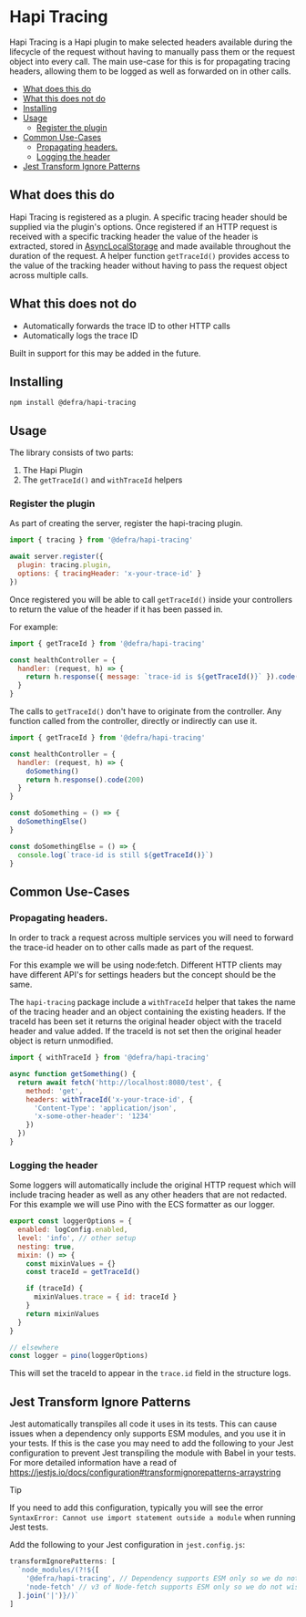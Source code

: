 # Hapi Tracing

Hapi Tracing is a Hapi plugin to make selected headers available during the lifecycle of the request without having to
manually pass them or the request object into every call.
The main use-case for this is for propagating tracing headers, allowing them to be logged as well as forwarded on in
other calls.

- [What does this do](#what-does-this-do)
- [What this does not do](#what-this-does-not-do)
- [Installing](#installing)
- [Usage](#usage)
  - [Register the plugin](#register-the-plugin)
- [Common Use-Cases](#common-use-cases)
  - [Propagating headers.](#propagating-headers)
  - [Logging the header](#logging-the-header)
- [Jest Transform Ignore Patterns](#jest-transform-ignore-patterns)

## What does this do

Hapi Tracing is registered as a plugin. A specific tracing header should be supplied via the plugin's options.
Once registered if an HTTP request is received with a specific tracking header the value of the header is extracted,
stored in [AsyncLocalStorage](https://nodejs.org/api/async_context.html) and made available throughout the duration of
the request.
A helper function `getTraceId()` provides access to the value of the tracking header without having to pass the request
object across multiple calls.

## What this does not do

- Automatically forwards the trace ID to other HTTP calls
- Automatically logs the trace ID

Built in support for this may be added in the future.

## Installing

`npm install @defra/hapi-tracing`

## Usage

The library consists of two parts:

1. The Hapi Plugin
2. The `getTraceId()` and `withTraceId` helpers

### Register the plugin

As part of creating the server, register the hapi-tracing plugin.

```js
import { tracing } from '@defra/hapi-tracing'

await server.register({
  plugin: tracing.plugin,
  options: { tracingHeader: 'x-your-trace-id' }
})
```

Once registered you will be able to call `getTraceId()` inside your controllers to return the value of the header if it
has been passed in.

For example:

```js
import { getTraceId } from '@defra/hapi-tracing'

const healthController = {
  handler: (request, h) => {
    return h.response({ message: `trace-id is ${getTraceId()}` }).code(200)
  }
}
```

The calls to `getTraceId()` don't have to originate from the controller. Any function called from the controller,
directly or indirectly can use it.

```js
import { getTraceId } from '@defra/hapi-tracing'

const healthController = {
  handler: (request, h) => {
    doSomething()
    return h.response().code(200)
  }
}

const doSomething = () => {
  doSomethingElse()
}

const doSomethingElse = () => {
  console.log(`trace-id is still ${getTraceId()}`)
}
```

## Common Use-Cases

### Propagating headers.

In order to track a request across multiple services you will need to forward the trace-id header on to other calls made
as part of the request.

For this example we will be using node:fetch. Different HTTP clients may have different API's for settings headers but
the concept should be the same.

The `hapi-tracing` package include a `withTraceId` helper that takes the name of the tracing header and an object
containing the existing headers.
If the traceId has been set it returns the original header object with the traceId header and value added. If the
traceId is not set then the original header object is return unmodified.

```js
import { withTraceId } from '@defra/hapi-tracing'

async function getSomething() {
  return await fetch('http://localhost:8080/test', {
    method: 'get',
    headers: withTraceId('x-your-trace-id', {
      'Content-Type': 'application/json',
      'x-some-other-header': '1234'
    })
  })
}
```

### Logging the header

Some loggers will automatically include the original HTTP request which will include tracing header as well as any other
headers that are not redacted.
For this example we will use Pino with the ECS formatter as our logger.

```js
export const loggerOptions = {
  enabled: logConfig.enabled,
  level: 'info', // other setup
  nesting: true,
  mixin: () => {
    const mixinValues = {}
    const traceId = getTraceId()

    if (traceId) {
      mixinValues.trace = { id: traceId }
    }
    return mixinValues
  }
}

// elsewhere
const logger = pino(loggerOptions)
```

This will set the traceId to appear in the `trace.id` field in the structure logs.

## Jest Transform Ignore Patterns

Jest automatically transpiles all code it uses in its tests. This can cause issues when a dependency only supports ESM
modules, and you use it in your tests. If this is the case you may need to add the following to your Jest configuration
to prevent Jest transpiling the module with Babel in your tests.
For more detailed information have a read of https://jestjs.io/docs/configuration#transformignorepatterns-arraystring

> [!TIP]
> If you need to add this configuration, typically you will see the error
> `SyntaxError: Cannot use import statement outside a module` when running Jest tests.

Add the following to your Jest configuration in `jest.config.js`:

```js
transformIgnorePatterns: [
  `node_modules/(?!${[
    '@defra/hapi-tracing', // Dependency supports ESM only so we do not wish to transpile it in our tests. It's already ready to go
    'node-fetch' // v3 of Node-fetch supports ESM only so we do not wish to transpile it in our tests. It's already ready to go
  ].join('|')}/)`
]
```
